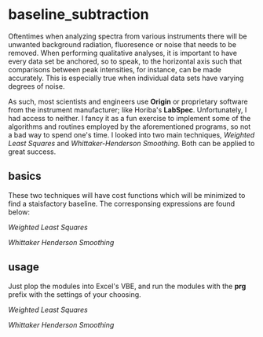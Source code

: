 # baseline_subtraction
Oftentimes when analyzing spectra from various instruments there will be unwanted background radiation, fluoresence or noise that needs to be removed. When performing qualitative analyses, it is important to have every data set be anchored, so to speak, to the horizontal axis such that comparisons between peak intensities, for instance, can be made accurately. This is especially true when individual data sets have varying degrees of noise.

As such, most scientists and engineers use **Origin** or proprietary software from the instrument manufacturer; like Horiba's **LabSpec**. Unfortunately, I had access to neither. I fancy it as a fun exercise to implement some of the algorithms and routines employed by the aforementioned programs, so not a bad way to spend one's time. I looked into two main techniques, *Weighted Least Squares* and *Whittaker-Henderson Smoothing*. Both can be applied to great success.


## basics
These two techniques will have cost functions which will be minimized to find a staisfactory baseline. The corresponsing expressions are found below:

*Weighted Least Squares*

*Whittaker Henderson Smoothing*

## usage
Just plop the modules into Excel's VBE, and run the modules with the **prg** prefix with the settings of your choosing.

*Weighted Least Squares*

*Whittaker Henderson Smoothing*
